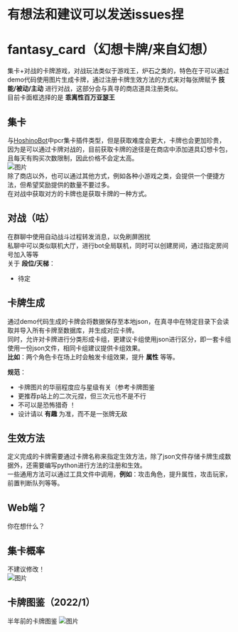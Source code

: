 # 有想法和建议可以发送issues捏
# fantasy_card（幻想卡牌/来自幻想）
集卡+对战的卡牌游戏，对战玩法类似于游戏王，炉石之类的，特色在于可以通过demo代码使用图片生成卡牌，通过注册卡牌生效方法的方式来对每张牌赋予 __技能/被动/主动__ 进行对战，这部分会与真寻的商店道具注册类似。  
目前卡面框选择的是 __乖离性百万亚瑟王__

## 集卡

与[HoshinoBot](https://github.com/Ice-Cirno/HoshinoBot)中pcr集卡插件类型，但是获取难度会更大，卡牌也会更加珍贵，因为是可以通过卡牌对战的，目前获取卡牌的途径是在商店中添加道具幻想卡包，且每天有购买次数限制，因此价格不会定太高。   
![图片](https://user-images.githubusercontent.com/45528451/175210297-38225d38-91b7-4463-92f4-3060a55b2360.png)  
除了商店以外，也可以通过其他方式，例如各种小游戏之类，会提供一个便捷方法，但希望奖励提供的数量不要过多。  
在对战中获取对方的卡牌也是获取卡牌的一种方式。

## 对战（咕）

在群聊中使用自动战斗过程转发消息，以免刷屏困扰  
私聊中可以类似联机大厅，进行bot全局联机，同时可以创建房间，通过指定房间号加入等等  
关于 __段位/天梯__：  
  * 待定

## 卡牌生成

通过demo代码生成的卡牌会将数据保存至本地json，在真寻中在特定目录下会读取并导入所有卡牌至数据库，并生成对应卡牌。  
同时，允许对卡牌进行分类形成卡组，更建议卡组使用json进行区分，即一套卡组使用一份json文件，相同卡组建议提供卡组效果。  
__比如__：两个角色卡在场上时会触发卡组效果，提升 __属性__ 等等。

__规范__：
* 卡牌图片的华丽程度应与星级有关（参考卡牌图鉴
* 更推荐p站上的二次元捏，但三次元也不是不行
* 不可以是恐怖猎奇 ！
* 设计请以 __有趣__ 为准，而不是一张牌无敌

## 生效方法

定义完成的卡牌需要通过卡牌名称来指定生效方法，除了json文件存储卡牌生成数据外，还需要编写python进行方法的注册和生效。  
一些通用方法可以通过工具文件中调用，__例如__：攻击角色，提升属性，攻击玩家，前置判断队列等等。

## Web端？

你在想什么？

## 集卡概率
不建议修改！  
![图片](https://user-images.githubusercontent.com/45528451/175213997-e4a63558-b23b-4394-8802-d1f996533a1d.png)

## 卡牌图鉴（2022/1）

半年前的卡牌图鉴
![图片](https://user-images.githubusercontent.com/45528451/175214200-4bc031e1-7967-49a5-a0ec-06eecd60639c.png)
